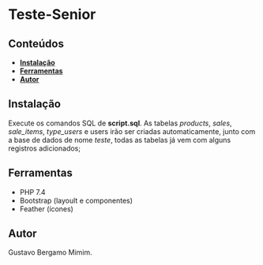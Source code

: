 # Teste-Senior

## Conteúdos

* **[Instalação](##instalação)**
* **[Ferramentas](##ferramentas)**
* **[Autor](##autor)**


## Instalação

Execute os comandos SQL de **script.sql**.
As tabelas *products*, *sales*, *sale_items*, *type_users* e users  irão ser criadas automaticamente, junto com a base de dados de nome *teste*, todas as tabelas já vem com alguns registros adicionados;

## Ferramentas

* PHP 7.4
* Bootstrap (layoult e componentes)
* Feather (ícones)

## Autor

Gustavo Bergamo Mimim.

